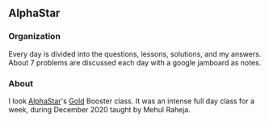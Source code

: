 ## AlphaStar

### Organization
Every day is divided into the questions, lessons, solutions, and my answers. About 7 problems are discussed each day with a google jamboard as notes.

### About

I look [AlphaStar](https://alphastar.academy/)'s [Gold](https://alphastar.academy/alphastar-curriculum/cs/#gold) Booster class. It was an intense full day class for a week, during December 2020 taught by Mehul Raheja.
